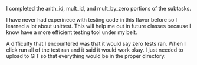 I completed the arith_id, mult_id, and mult_by_zero portions of the subtasks. 

I have never had experinece with testing code in this flavor before so I learned a lot about unittest. This will help me out in future classes because I know have a more efficient testing tool under my belt. 

A difficulty that I encountered was that it would say zero tests ran. When I click run all of the test ran and it said it would work okay. I just needed to upload to GIT so that everything would be in the proper directory. 